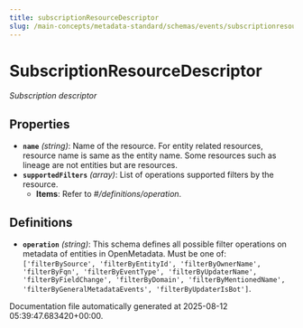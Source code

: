 ```yaml
---
title: subscriptionResourceDescriptor
slug: /main-concepts/metadata-standard/schemas/events/subscriptionresourcedescriptor
---
```


# SubscriptionResourceDescriptor

*Subscription descriptor*

## Properties

- **`name`** *(string)*: Name of the resource. For entity related resources, resource name is same as the entity name. Some resources such as lineage are not entities but are resources.
- **`supportedFilters`** *(array)*: List of operations supported filters by the resource.
  - **Items**: Refer to *#/definitions/operation*.
## Definitions

- **`operation`** *(string)*: This schema defines all possible filter operations on metadata of entities in OpenMetadata. Must be one of: `['filterBySource', 'filterByEntityId', 'filterByOwnerName', 'filterByFqn', 'filterByEventType', 'filterByUpdaterName', 'filterByFieldChange', 'filterByDomain', 'filterByMentionedName', 'filterByGeneralMetadataEvents', 'filterByUpdaterIsBot']`.


Documentation file automatically generated at 2025-08-12 05:39:47.683420+00:00.
